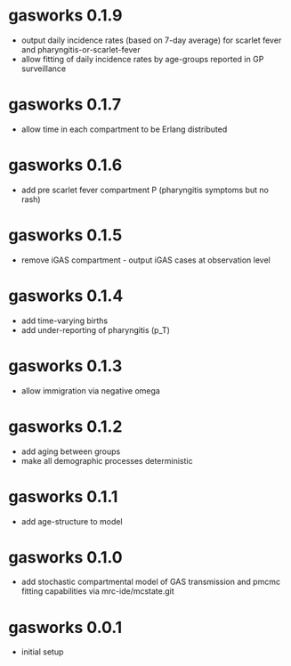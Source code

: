 # gasworks 0.1.9

* output daily incidence rates (based on 7-day average) for scarlet fever and
pharyngitis-or-scarlet-fever
* allow fitting of daily incidence rates by age-groups reported in GP
surveillance

# gasworks 0.1.7

* allow time in each compartment to be Erlang distributed

# gasworks 0.1.6

* add pre scarlet fever compartment P (pharyngitis symptoms but no rash)

# gasworks 0.1.5

* remove iGAS compartment - output iGAS cases at observation level

# gasworks 0.1.4

* add time-varying births
* add under-reporting of pharyngitis (p_T)

# gasworks 0.1.3

* allow immigration via negative omega

# gasworks 0.1.2

* add aging between groups
* make all demographic processes deterministic

# gasworks 0.1.1

* add age-structure to model

# gasworks 0.1.0

* add stochastic compartmental model of GAS transmission and pmcmc fitting
capabilities via mrc-ide/mcstate.git

# gasworks 0.0.1

* initial setup
